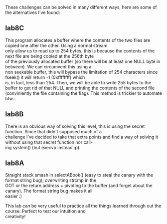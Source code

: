These challenges can be solved in many different ways, here are some of the alternatives I've found:

## lab8C
This program allocates a buffer where the contents of the two files are copied one after the other. Using a normal stream  
only allow us to read up to 254 bytes, this is because the contents of the next file are being copied at the 256th byte  
of the previously allocated buffer (so there will be at least one NULL byte in between). We can circumvent this using a  
non seekable buffer, this will bypass the limitation of 254 characters since fseek() it will return -1 (0xffffffff) which  
is, in fact, less than 254. Then, we will be able to write 255 bytes to the buffer to get rid of that NULL and printing
the contents of the second file (conviniently the file containing the flag). This method is trickier to automate btw...

## lab8B
There is an obvious way of solving this level, this is using the secret function. Since that didn't supposed much of a  
challenge I've decided to take that extra points and find a way of solving it without using that secret function nor call-  
ing system() (but execvp instead :p).

## lab8A
Straight stack smash in selectABook() (easy to steal the canary with the format string bug); overwriting strcmp in the  
GOT or the return address + pivoting to the buffer (and forget about the canary). The format string bug makes it all  
easier :)

This lab can be very useful to practice all the things learned through out the course. Perfect to test our intuition and  
creativity!

